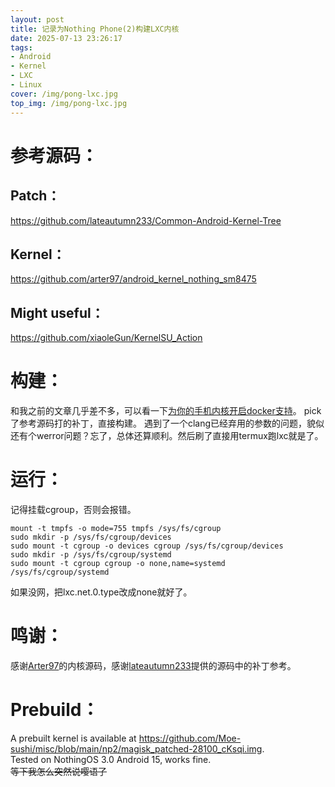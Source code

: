 ```yaml
---
layout: post
title: 记录为Nothing Phone(2)构建LXC内核
date: 2025-07-13 23:26:17
tags:
- Android
- Kernel
- LXC
- Linux
cover: /img/pong-lxc.jpg
top_img: /img/pong-lxc.jpg
---
```

# 参考源码：
## Patch：
https://github.com/lateautumn233/Common-Android-Kernel-Tree
## Kernel：
https://github.com/arter97/android_kernel_nothing_sm8475
## Might useful：
https://github.com/xiaoleGun/KernelSU_Action

# 构建：
和我之前的文章几乎差不多，可以看一下[为你的手机内核开启docker支持](https://blog.crack.moe/2022/12/04/moe-docker-lab/)。
pick了参考源码打的补丁，直接构建。
遇到了一个clang已经弃用的参数的问题，貌似还有个werror问题？忘了，总体还算顺利。然后刷了直接用termux跑lxc就是了。
# 运行：
记得挂载cgroup，否则会报错。
```shell
mount -t tmpfs -o mode=755 tmpfs /sys/fs/cgroup
sudo mkdir -p /sys/fs/cgroup/devices
sudo mount -t cgroup -o devices cgroup /sys/fs/cgroup/devices
sudo mkdir -p /sys/fs/cgroup/systemd
sudo mount -t cgroup cgroup -o none,name=systemd /sys/fs/cgroup/systemd
```
如果没网，把lxc.net.0.type改成none就好了。
# 鸣谢：
感谢[Arter97](https://github.com/arter97)的内核源码，感谢[lateautumn233](https://github.com/lateautumn233)提供的源码中的补丁参考。    
# Prebuild：
A prebuilt kernel is available at https://github.com/Moe-sushi/misc/blob/main/np2/magisk_patched-28100_cKsqi.img.   
Tested on NothingOS 3.0 Android 15, works fine.    
~~等下我怎么突然说嘤语了~~